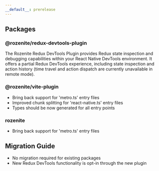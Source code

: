 ```yaml
---
__default__: prerelease
---
```


## Packages

### @rozenite/redux-devtools-plugin

The Rozenite Redux DevTools Plugin provides Redux state inspection and debugging capabilities within your React Native DevTools environment. It offers a partial Redux DevTools experience, including state inspection and action history (time travel and action dispatch are currently unavailable in remote mode).

### @rozenite/vite-plugin

- Bring back support for 'metro.ts' entry files
- Improved chunk splitting for 'react-native.ts' entry files
- Types should be now generated for all entry points

### rozenite

- Bring back support for 'metro.ts' entry files

## Migration Guide

- No migration required for existing packages
- New Redux DevTools functionality is opt-in through the new plugin
